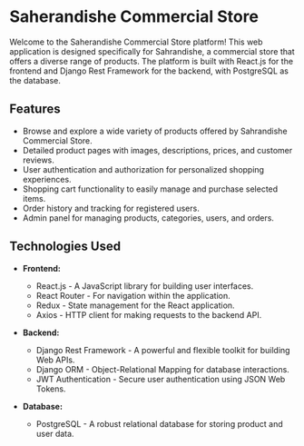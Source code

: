 # Saherandishe Commercial Store

Welcome to the Saherandishe Commercial Store platform! This web application is designed specifically for Sahrandishe, a commercial store that offers a diverse range of products. The platform is built with React.js for the frontend and Django Rest Framework for the backend, with PostgreSQL as the database.

## Features

-   Browse and explore a wide variety of products offered by Sahrandishe Commercial Store.
-   Detailed product pages with images, descriptions, prices, and customer reviews.
-   User authentication and authorization for personalized shopping experiences.
-   Shopping cart functionality to easily manage and purchase selected items.
-   Order history and tracking for registered users.
-   Admin panel for managing products, categories, users, and orders.

## Technologies Used

-   **Frontend:**

    -   React.js - A JavaScript library for building user interfaces.
    -   React Router - For navigation within the application.
    -   Redux - State management for the React application.
    -   Axios - HTTP client for making requests to the backend API.

-   **Backend:**

    -   Django Rest Framework - A powerful and flexible toolkit for building Web APIs.
    -   Django ORM - Object-Relational Mapping for database interactions.
    -   JWT Authentication - Secure user authentication using JSON Web Tokens.

-   **Database:**
    -   PostgreSQL - A robust relational database for storing product and user data.
